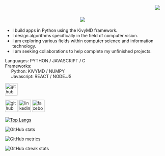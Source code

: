 <img align="right" src="https://visitor-badge.laobi.icu/badge?page_id=KyleDarren.KyleDarren" />

<h1 align="center">
    <img src="https://readme-typing-svg.herokuapp.com/?font=Righteous&size=35&center=true&vCenter=true&width=500&height=70&duration=5000&lines=Hi+There!+👋;+I'm+Kyle+Darren+Laguerta;Student+From+Bicol+University" />
</h1>

- I build apps in Python using the KivyMD framework.<br>
- I design algorithms specifically in the field of computer vision.<br>
- I am exploring various fields within computer science and information technology.<br>
- I am seeking collaborations to help complete my unfinished projects.

Languages: PYTHON / JAVASCRIPT / C<br>
Frameworks:<br>
&nbsp;&nbsp;&nbsp;&nbsp;&nbsp;Python: KIVYMD / NUMPY<br>
&nbsp;&nbsp;&nbsp;&nbsp;&nbsp;Javascript: REACT / NODE.JS

<a href="https://github.com/KyleDarren">
    <img src='https://cdn.jsdelivr.net/npm/simple-icons@3.0.1/icons/github.svg' alt='github' height='40'>
</a>

[<img src='https://cdn.jsdelivr.net/npm/simple-icons@3.0.1/icons/github.svg' alt='github' height='40'>](https://github.com/KyleDarren)  [<img src='https://cdn.jsdelivr.net/npm/simple-icons@3.0.1/icons/linkedin.svg' alt='linkedin' height='40'>](https://www.linkedin.com/in/kyle-darren-laguerta-b6a639312/)  [<img src='https://cdn.jsdelivr.net/npm/simple-icons@3.0.1/icons/facebook.svg' alt='facebook' height='40'>](https://www.facebook.com/profile.php?id=100073194800153)  
 
[![Top Langs](https://github-readme-stats.vercel.app/api/top-langs/?username=KyleDarren)](https://github.com/anuraghazra/github-readme-stats)

![GitHub stats](https://github-readme-stats.vercel.app/api?username=KyleDarren&show_icons=true&count_private=true)  

![GitHub metrics](https://metrics.lecoq.io/KyleDarren)  

![GitHub streak stats](https://streak-stats.demolab.com/?user=KyleDarren)  

